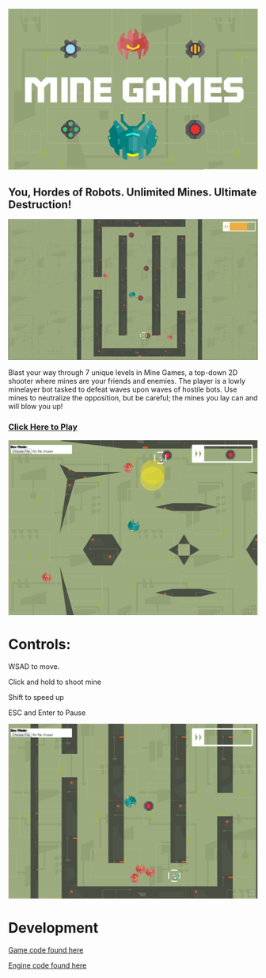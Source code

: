 [![Foo](screenshots/logo.png)](https://danman113.itch.io/mine-games)

## You, Hordes of Robots. Unlimited Mines. Ultimate Destruction!

![gameplay.gif](screenshots/gameplay.gif)

Blast your way through 7 unique levels in Mine Games, a top-down 2D shooter where mines are your friends and enemies. The player is a lowly minelayer bot tasked to defeat waves upon waves of hostile bots. Use mines to neutralize the opposition, but be careful; the mines you lay can and will blow you up!

### [Click Here to Play](https://danman113.itch.io/mine-games)


![screenie1.png](screenshots/screenie1.png)

# Controls:
WSAD to move.

Click and hold to shoot mine

Shift to speed up

ESC and Enter to Pause

![screenie2.png](screenshots/screenie2.png)

# Development

[Game code found here](demos/minegame)

[Engine code found here](src)
